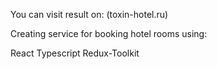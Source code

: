 You can visit result on: (toxin-hotel.ru)

Creating service for booking hotel rooms using: 

React
Typescript
Redux-Toolkit